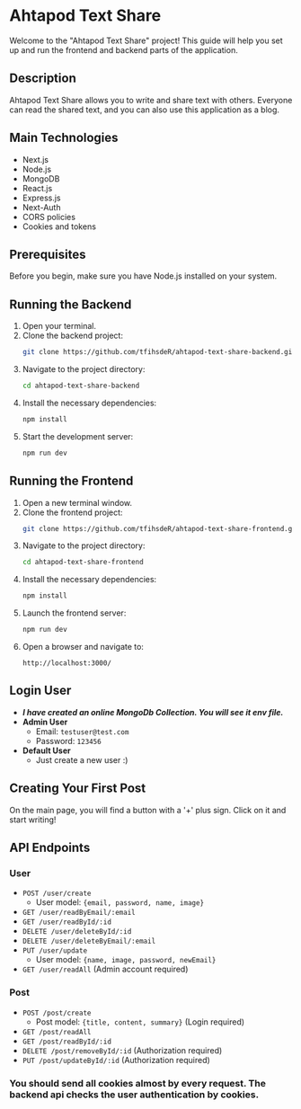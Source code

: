 # Ahtapod Text Share

Welcome to the "Ahtapod Text Share" project! This guide will help you set up and run the frontend and backend parts of the application.

## Description
Ahtapod Text Share allows you to write and share text with others. Everyone can read the shared text, and you can also use this application as a blog.

## Main Technologies
- Next.js
- Node.js
- MongoDB
- React.js
- Express.js
- Next-Auth
- CORS policies
- Cookies and tokens

## Prerequisites
Before you begin, make sure you have Node.js installed on your system.

## Running the Backend
1. Open your terminal.
2. Clone the backend project:
    ```bash
    git clone https://github.com/tfihsdeR/ahtapod-text-share-backend.git
    ```
3. Navigate to the project directory:
    ```bash
    cd ahtapod-text-share-backend
    ```
4. Install the necessary dependencies:
    ```bash
    npm install
    ```
5. Start the development server:
    ```bash
    npm run dev
    ```

## Running the Frontend
1. Open a new terminal window.
2. Clone the frontend project:
    ```bash
    git clone https://github.com/tfihsdeR/ahtapod-text-share-frontend.git
    ```
3. Navigate to the project directory:
    ```bash
    cd ahtapod-text-share-frontend
    ```
4. Install the necessary dependencies:
    ```bash
    npm install
    ```
5. Launch the frontend server:
    ```bash
    npm run dev
    ```
6. Open a browser and navigate to:
    ```
    http://localhost:3000/
    ```

## Login User
- ***I have created an online MongoDb Collection. You will see it env file.***
- **Admin User**
    - Email: `testuser@test.com`
    - Password: `123456`
- **Default User**
    - Just create a new user :)

## Creating Your First Post
On the main page, you will find a button with a '+' plus sign. Click on it and start writing!

## API Endpoints

### User
- `POST /user/create`
    - User model: `{email, password, name, image}`
- `GET /user/readByEmail/:email`
- `GET /user/readById/:id`
- `DELETE /user/deleteById/:id`
- `DELETE /user/deleteByEmail/:email`
- `PUT /user/update`
    - User model: `{name, image, password, newEmail}`
- `GET /user/readAll` (Admin account required)

### Post
- `POST /post/create`
    - Post model: `{title, content, summary}` (Login required)
- `GET /post/readAll`
- `GET /post/readById/:id`
- `DELETE /post/removeById/:id` (Authorization required)
- `PUT /post/updateById/:id` (Authorization required)

### You should send all cookies almost by every request. The backend api checks the user authentication by cookies.

